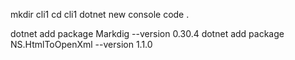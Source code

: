 mkdir cli1
cd cli1
dotnet new console
code .

dotnet add package Markdig --version 0.30.4
dotnet add package NS.HtmlToOpenXml --version 1.1.0
